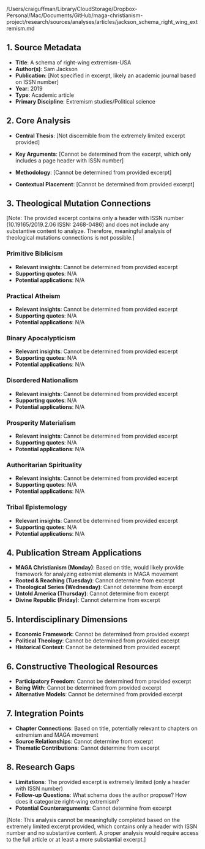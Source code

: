 /Users/craiguffman/Library/CloudStorage/Dropbox-Personal/Mac/Documents/GitHub/maga-christianism-project/research/sources/analyses/articles/jackson_schema_right_wing_extremism.md

## 1. Source Metadata
- **Title**: A schema of right-wing extremism-USA
- **Author(s)**: Sam Jackson
- **Publication**: [Not specified in excerpt, likely an academic journal based on ISSN number]
- **Year**: 2019
- **Type**: Academic article
- **Primary Discipline**: Extremism studies/Political science

## 2. Core Analysis
- **Central Thesis**: [Not discernible from the extremely limited excerpt provided]

- **Key Arguments**: 
  [Cannot be determined from the excerpt, which only includes a page header with ISSN number]

- **Methodology**: [Cannot be determined from provided excerpt]

- **Contextual Placement**: [Cannot be determined from provided excerpt]

## 3. Theological Mutation Connections

[Note: The provided excerpt contains only a header with ISSN number (10.19165/2019.2.06 ISSN: 2468-0486) and does not include any substantive content to analyze. Therefore, meaningful analysis of theological mutations connections is not possible.]

### Primitive Biblicism
- **Relevant insights**: Cannot be determined from provided excerpt
- **Supporting quotes**: N/A
- **Potential applications**: N/A

### Practical Atheism
- **Relevant insights**: Cannot be determined from provided excerpt
- **Supporting quotes**: N/A
- **Potential applications**: N/A

### Binary Apocalypticism
- **Relevant insights**: Cannot be determined from provided excerpt
- **Supporting quotes**: N/A
- **Potential applications**: N/A

### Disordered Nationalism
- **Relevant insights**: Cannot be determined from provided excerpt
- **Supporting quotes**: N/A
- **Potential applications**: N/A

### Prosperity Materialism
- **Relevant insights**: Cannot be determined from provided excerpt
- **Supporting quotes**: N/A
- **Potential applications**: N/A

### Authoritarian Spirituality
- **Relevant insights**: Cannot be determined from provided excerpt
- **Supporting quotes**: N/A
- **Potential applications**: N/A

### Tribal Epistemology
- **Relevant insights**: Cannot be determined from provided excerpt
- **Supporting quotes**: N/A
- **Potential applications**: N/A

## 4. Publication Stream Applications
- **MAGA Christianism (Monday)**: Based on title, would likely provide framework for analyzing extremist elements in MAGA movement
- **Rooted & Reaching (Tuesday)**: Cannot determine from excerpt
- **Theological Series (Wednesday)**: Cannot determine from excerpt
- **Untold America (Thursday)**: Cannot determine from excerpt
- **Divine Republic (Friday)**: Cannot determine from excerpt

## 5. Interdisciplinary Dimensions
- **Economic Framework**: Cannot be determined from provided excerpt
- **Political Theology**: Cannot be determined from provided excerpt
- **Historical Context**: Cannot be determined from provided excerpt

## 6. Constructive Theological Resources
- **Participatory Freedom**: Cannot be determined from provided excerpt
- **Being With**: Cannot be determined from provided excerpt
- **Alternative Models**: Cannot be determined from provided excerpt

## 7. Integration Points
- **Chapter Connections**: Based on title, potentially relevant to chapters on extremism and MAGA movement
- **Source Relationships**: Cannot determine from excerpt
- **Thematic Contributions**: Cannot determine from excerpt

## 8. Research Gaps
- **Limitations**: The provided excerpt is extremely limited (only a header with ISSN number)
- **Follow-up Questions**: What schema does the author propose? How does it categorize right-wing extremism?
- **Potential Counterarguments**: Cannot determine from excerpt

[Note: This analysis cannot be meaningfully completed based on the extremely limited excerpt provided, which contains only a header with ISSN number and no substantive content. A proper analysis would require access to the full article or at least a more substantial excerpt.]
